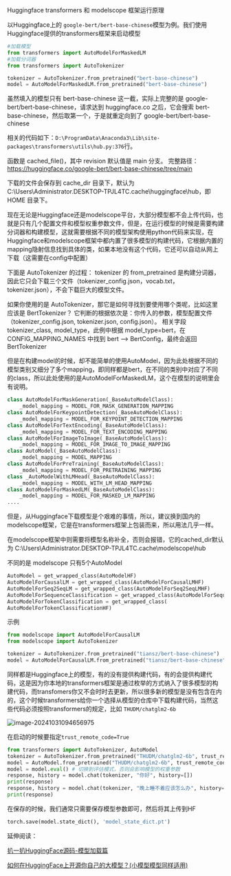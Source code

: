 Huggingface transformers 和 modelscope 框架运行原理



以Huggingface上的 `google-bert/bert-base-chinese`模型为例。我们使用Huggingface提供的transformers框架来启动模型

```python
#加载模型
from transformers import AutoModelForMaskedLM
#加载分词器
from transformers import AutoTokenizer

tokenizer = AutoTokenizer.from_pretrained("bert-base-chinese")
model = AutoModelForMaskedLM.from_pretrained("bert-base-chinese")
```

虽然填入的模型只有 bert-base-chinese 这一截，实际上完整的是 google-bert/bert-base-chinese，请求达到 huggingface.co 之后，它会搜索 bert-base-chinese，然后取第一个，于是就重定向到了 google-bert/bert-base-chinese

相关的代码如下：`D:\ProgramData\Anaconda3\Lib\site-packages\transformers\utils\hub.py:376`行。

函数是 cached_file()，其中 revision 默认值是 main 分支。
完整路径：https://huggingface.co/google-bert/bert-base-chinese/tree/main

下载的文件会保存到 cache_dir 目录下，默认为 C:\Users\Administrator.DESKTOP-TPJL4TC\.cache\huggingface\hub，即 HOME 目录下。

现在无论是Huggingface还是modelscope平台，大部分模型都不会上传代码，也就是只有几个配置文件和模型权重参数文件，但是，在运行模型的时候是需要构建分词器和构建模型，这就需要根据不同的模型架构使用python代码来实现，在Huggingface和modelscope框架中都内置了很多模型的构建代码，它根据内置的mapping隐射信息找到具体的类，如果本地没有这个代码，它还可以自动从网上下载（这需要在config中配置）

下面是 AutoTokenizer 的过程：
tokenizer 的 from_pretrained 是构建分词器，因此它只会下载三个文件（tokenizer_config.json，vocab.txt，tokenizer.json），不会下载巨大的模型文件。

如果你使用的是 AutoTokenizer，那它是如何寻找到要使用哪个类呢，比如这里应该是 BertTokenizer？
它判断的根据依次是：你传入的参数，模型配置文件（tokenizer_config.json, tokenizer.json, config.json）。
相关字段 tokenizer_class, model_type，此例中根据 model_type=bert，在 CONFIG_MAPPING_NAMES 中找到 bert --> BertConfig，最终会返回 BertTokenizer

但是在构建model的时候，却不能简单的使用AutoModel，因为此处根据不同的模型类别又细分了多个mapping，即同样都是bert，在不同的类别中对应了不同的class，所以此处使用的是AutoModelForMaskedLM，这个在模型的说明里会有说明。

```python
class AutoModelForMaskGeneration(_BaseAutoModelClass):
    _model_mapping = MODEL_FOR_MASK_GENERATION_MAPPING
class AutoModelForKeypointDetection(_BaseAutoModelClass):
    _model_mapping = MODEL_FOR_KEYPOINT_DETECTION_MAPPING
class AutoModelForTextEncoding(_BaseAutoModelClass):
    _model_mapping = MODEL_FOR_TEXT_ENCODING_MAPPING
class AutoModelForImageToImage(_BaseAutoModelClass):
    _model_mapping = MODEL_FOR_IMAGE_TO_IMAGE_MAPPING
class AutoModel(_BaseAutoModelClass):
    _model_mapping = MODEL_MAPPING
class AutoModelForPreTraining(_BaseAutoModelClass):
    _model_mapping = MODEL_FOR_PRETRAINING_MAPPING
class _AutoModelWithLMHead(_BaseAutoModelClass):
    _model_mapping = MODEL_WITH_LM_HEAD_MAPPING
class AutoModelForMaskedLM(_BaseAutoModelClass):
    _model_mapping = MODEL_FOR_MASKED_LM_MAPPING
....
```

但是，从Huggingface下载模型是个艰难的事情，所以，建议换到国内的modelscope框架，它是在transformers框架上包装而来，所以用法几乎一样。

在modelscope框架中则需要将模型名称补全，否则会报错，它的cached_dir默认为 C:\Users\Administrator.DESKTOP-TPJL4TC\.cache\modelscope\hub

不同的是 modelscope 只有5个AutoModel

```python
AutoModel = get_wrapped_class(AutoModelHF)
AutoModelForCausalLM = get_wrapped_class(AutoModelForCausalLMHF)
AutoModelForSeq2SeqLM = get_wrapped_class(AutoModelForSeq2SeqLMHF)
AutoModelForSequenceClassification = get_wrapped_class(AutoModelForSequenceClassificationHF)
AutoModelForTokenClassification = get_wrapped_class(
AutoModelForTokenClassificationHF)
```

示例

```python
from modelscope import AutoModelForCausalLM
from modelscope import AutoTokenizer

tokenizer = AutoTokenizer.from_pretrained("tiansz/bert-base-chinese")
model = AutoModelForCausalLM.from_pretrained("tiansz/bert-base-chinese")
```



同样都是Huggingface上的模型，有的没有提供构建代码，有的会提供构建代码，这是因为你本地的transformers框架是通过枚举的方式纳入了很多模型的构建代码，而transfomers你又不会时时去更新，所以很多新的模型是没有包含在内的，这个时候transformers给你一个选择从模型的仓库中下载构建代码，当然这些代码必须按照transformers的规定，比如 `THUDM/chatglm2-6b`

![image-20241031094656975](D:\dev\php\magook\trunk\server\md\img\image-20241031094656975.png)

在启动的时候要指定`trust_remote_code=True`

```python
from transformers import AutoTokenizer, AutoModel
tokenizer = AutoTokenizer.from_pretrained("THUDM/chatglm2-6b", trust_remote_code=True)
model = AutoModel.from_pretrained("THUDM/chatglm2-6b", trust_remote_code=True).half().cuda()
model = model.eval() # 切换到评估模式，否则会影响模型的权重参数
response, history = model.chat(tokenizer, "你好", history=[])
print(response)
response, history = model.chat(tokenizer, "晚上睡不着应该怎么办", history=history)
print(response)

```



在保存的时候，我们通常只需要保存模型参数即可，然后将其上传到HF

```python
torch.save(model.state_dict(), 'model_state_dict.pt')
```





延伸阅读：

[扒一扒HuggingFace源码-模型加载篇](https://mp.weixin.qq.com/s/v3AQvA23kgL2Q3mqorExNw)

[如何在HuggingFace上开源你自己的大模型？(小模型模型同样适用)](https://zhuanlan.zhihu.com/p/665201835)
